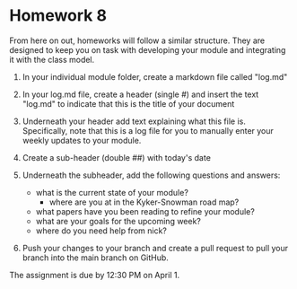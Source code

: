 # Homework 8
From here on out, homeworks will follow a similar structure. They are designed to keep you
on task with developing your module and integrating it with the class model.

1. In your individual module folder, create a markdown file called "log.md"

2. In your log.md file, create a header (single #) and insert the text "log.md" to indicate
that this is the title of your document

3. Underneath your header add text explaining what this file is. Specifically, note that this
is a log file for you to manually enter your weekly updates to your module.

4. Create a sub-header (double ##) with today's date

5. Underneath the subheader, add the following questions and answers:
	- what is the current state of your module?
		- where are you at in the Kyker-Snowman road map?
	- what papers have you been reading to refine your module?
	- what are your goals for the upcoming week?
	- where do you need help from nick? 

6. Push your changes to your branch and create a pull request to pull your branch into the main
branch on GitHub.

The assignment is due by 12:30 PM on April 1.